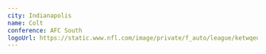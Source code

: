 ```yaml
---
city: Indianapolis
name: Colt
conference: AFC South
logoUrl: https://static.www.nfl.com/image/private/f_auto/league/ketwqeuschqzjsllbid5
---
```

